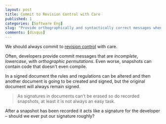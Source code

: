```yaml
---
layout: post
title: Commit to Revision Control with Care
published: 1
categories: [Software Eng]
slug: "Provide orthographically and syntactically correct messages when committing to revision control."
comments: [disqus]
---
```


We should always commit to [revision control](http://en.wikipedia.org/wiki/Revision_control) with care.

Often, developers provide commit messages that are *incomplete*, *lowercase*, with *orthographic permutations*. Even worse, snapshots can contain code that doesn't even compile.

In a signed document the rules and regulations can be altered and then another document is going to be created and signed, but the original document will always remain signed.

>As signatures in documents can't be erased so do recorded snapshots, at least it is not always an easy task.

After a snapshot has been recorded it acts like a signature for the developer &ndash; should we ever put our signature roughly?